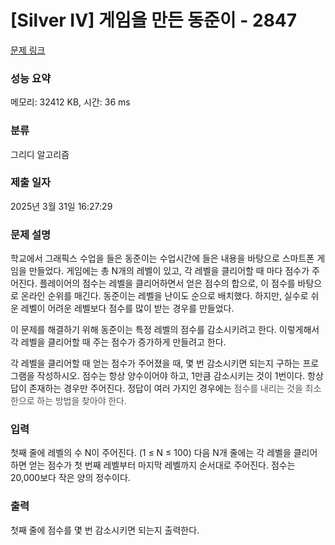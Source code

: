 # [Silver IV] 게임을 만든 동준이 - 2847 

[문제 링크](https://www.acmicpc.net/problem/2847) 

### 성능 요약

메모리: 32412 KB, 시간: 36 ms

### 분류

그리디 알고리즘

### 제출 일자

2025년 3월 31일 16:27:29

### 문제 설명

<p>학교에서 그래픽스 수업을 들은 동준이는 수업시간에 들은 내용을 바탕으로 스마트폰 게임을 만들었다. 게임에는 총 N개의 레벨이 있고, 각 레벨을 클리어할 때 마다 점수가 주어진다. 플레이어의 점수는 레벨을 클리어하면서 얻은 점수의 합으로, 이 점수를 바탕으로 온라인 순위를 매긴다. 동준이는 레벨을 난이도 순으로 배치했다. 하지만, 실수로 쉬운 레벨이 어려운 레벨보다 점수를 많이 받는 경우를 만들었다.</p>

<p>이 문제를 해결하기 위해 동준이는 특정 레벨의 점수를 감소시키려고 한다. 이렇게해서 각 레벨을 클리어할 때 주는 점수가 증가하게 만들려고 한다.</p>

<p>각 레벨을 클리어할 때 얻는 점수가 주어졌을 때, 몇 번 감소시키면 되는지 구하는 프로그램을 작성하시오. 점수는 항상 양수이어야 하고, 1만큼 감소시키는 것이 1번이다. 항상 답이 존재하는 경우만 주어진다. 정답이 여러 가지인 경우에는 <span style="color:rgb(85, 85, 85); font-family:open sans,helvetica neue,helvetica,arial,apple sd gothic neo,noto sans cjk kr,noto sans kr,나눔바른고딕,나눔고딕,nanumgothic,맑은고딕,malgun gothic,nanum gothic,sans-serif">점수를 내리는 것을 최소한으로 하는 방법을 찾아야 한다.</span></p>

### 입력 

 <p>첫째 줄에 레벨의 수 N이 주어진다. (1 ≤ N ≤ 100) 다음 N개 줄에는 각 레벨을 클리어하면 얻는 점수가 첫 번째 레벨부터 마지막 레벨까지 순서대로 주어진다. 점수는 20,000보다 작은 양의 정수이다.</p>

### 출력 

 <p>첫째 줄에 점수를 몇 번 감소시키면 되는지 출력한다.</p>

